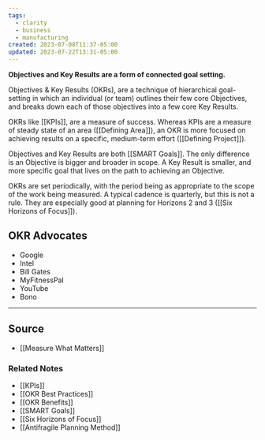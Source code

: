 ```yaml
---
tags:
  - clarity
  - business
  - manufacturing
created: 2023-07-08T11:37-05:00
updated: 2023-07-22T13:31-05:00
---
```

**Objectives and Key Results are a form of connected goal setting.**

Objectives & Key Results (OKRs), are a technique of hierarchical goal-setting in which an individual (or team) outlines their few core Objectives, and breaks down each of those objectives into a few core Key Results.

OKRs like [[KPIs]], are a measure of success. Whereas KPIs are a measure of steady state of an area ([[Defining Area]]), an OKR is more focused on achieving results on a specific, medium-term effort ([[Defining Project]]).

Objectives and Key Results are both [[SMART Goals]]. The only difference is an Objective is bigger and broader in scope. A Key Result is smaller, and more specific goal that lives on the path to achieving an Objective.

OKRs are set periodically, with the period being as appropriate to the scope of the work being measured. A typical cadence is quarterly, but this is not a rule. They are especially good at planning for Horizons 2 and 3 ([[Six Horizons of Focus]]).

## OKR Advocates

- Google
- Intel
- Bill Gates
- MyFitnessPal
- YouTube
- Bono

---

## Source
- [[Measure What Matters]]

### Related Notes
- [[KPIs]]
- [[OKR Best Practices]]
- [[OKR Benefits]]
- [[SMART Goals]]
- [[Six Horizons of Focus]]
- [[Antifragile Planning Method]]
